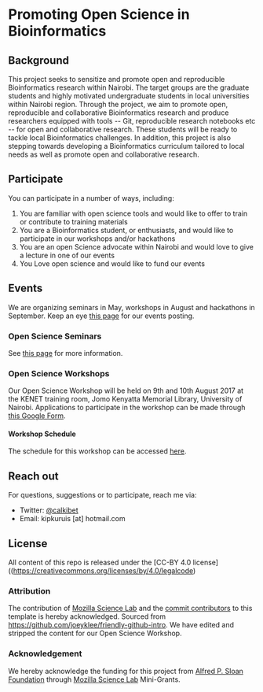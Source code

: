 # Promoting Open Science in Bioinformatics

## Background

This project seeks to sensitize and promote open and reproducible Bioinformatics research within Nairobi. The target groups are the graduate students and highly motivated undergraduate students in local universities within Nairobi region. Through the project, we aim to promote open, reproducible and collaborative Bioinformatics research and produce researchers equipped with tools -- Git, reproducible research notebooks etc -- for open and collaborative research.  These students will be ready to tackle local Bioinformatics challenges. In addition, this project is also stepping towards developing a Bioinformatics curriculum tailored to local needs as well as promote open and collaborative research.

## Participate

You can participate in a number of ways, including:
1. You are familiar with open science tools and would  like to offer to train or  contribute to training materials
2. You are a Bioinformatics student, or enthusiasts, and would like to participate in our workshops and/or hackathons
3. You are an open Science advocate within Nairobi and would love to give a lecture in one of our events
4. You Love open science and would like to fund our events

## Events
We are organizing seminars in May, workshops in August and hackathons in September. Keep an eye [this page](https://kipkurui.github.io/studyGroup/) for our events posting. 

### Open Science Seminars
See [this page](./OpenScienceSeminar.md) for more information.

### Open Science Workshops
Our Open Science Workshop will be held on 9th and 10th August 2017 at the KENET training room, Jomo Kenyatta Memorial Library, University of Nairobi. Applications to participate in the workshop can be made through [this Google Form](https://goo.gl/forms/s3aik3R6Uy0dannd2). 

#### Workshop Schedule
The schedule for this workshop can be accessed [here](./WorkshopSchedule.md).

## Reach out

For questions, suggestions or to participate, reach me via:
- Twitter: [@calkibet](https://twitter.com/calkibet)
- Email: kipkuruis [at] hotmail.com

## License
All content of this repo is released under the [CC-BY 4.0 license]((https://creativecommons.org/licenses/by/4.0/legalcode)

### Attribution
The contribution of [Mozilla Science Lab](https://science.mozilla.org/) and the [commit contributors](https://github.com/BioinfoNet/OpenScienceKE/graphs/contributors) to this template is hereby acknowledged. Sourced from https://github.com/joeyklee/friendly-github-intro. We have edited and stripped the content for our Open Science Workshop. 

### Acknowledgement
We hereby acknowledge the funding for this project from [Alfred  P. Sloan Foundation](https://sloan.org/) through [Mozilla Science Lab](https://science.mozilla.org/) Mini-Grants.

